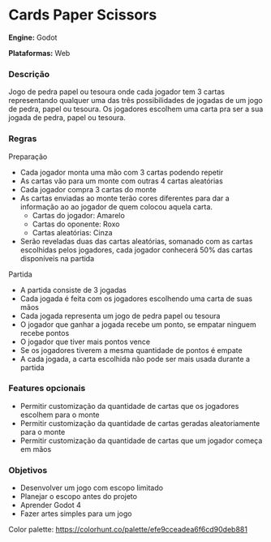 # Cards Paper Scissors

**Engine:** Godot

**Plataformas:** Web

### Descrição

Jogo de pedra papel ou tesoura onde cada jogador tem 3 cartas
representando qualquer uma das três possibilidades de jogadas
de um jogo de pedra, papel ou tesoura. Os jogadores escolhem uma
carta pra ser a sua jogada de pedra, papel ou tesoura.

### Regras

Preparação

- Cada jogador monta uma mão com 3 cartas podendo repetir
- As cartas vão para um monte com outras 4 cartas aleatórias
- Cada jogador compra 3 cartas do monte
- As cartas enviadas ao monte terão cores diferentes para dar a informação ao ao jogador
de quem colocou aquela carta.
  - Cartas do jogador: Amarelo
  - Cartas do oponente: Roxo
  - Cartas aleatórias: Cinza
- Serão reveladas duas das cartas aleatórias, somanado com as cartas escolhidas
pelos jogadores, cada jogador conhecerá 50% das cartas disponíveis na partida

Partida

- A partida consiste de 3 jogadas
- Cada jogada é feita com os jogadores escolhendo uma carta de suas mãos
- Cada jogada representa um jogo de pedra papel ou tesoura
- O jogador que ganhar a jogada recebe um ponto, se empatar ninguem recebe pontos
- O jogador que tiver mais pontos vence
- Se os jogadores tiverem a mesma quantidade de pontos é empate
- A cada jogada, a carta escolhida não pode ser mais usada durante a partida

### Features opcionais

- Permitir customização da quantidade de cartas que os jogadores
escolhem para o monte
- Permitir customização da quantidade de cartas geradas aleatoriamente 
para o monte
- Permitir customização da quantidade de cartas que um jogador começa em mãos


### Objetivos

- Desenvolver um jogo com escopo limitado
- Planejar o escopo antes do projeto
- Aprender Godot 4
- Fazer artes simples para um jogo

Color palette: https://colorhunt.co/palette/efe9cceadea6f6cd90deb881